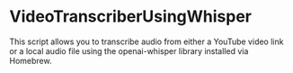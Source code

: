 # VideoTranscriberUsingWhisper
 This script allows you to transcribe audio from either a YouTube video link or a local audio file using the openai-whisper library installed via Homebrew.
